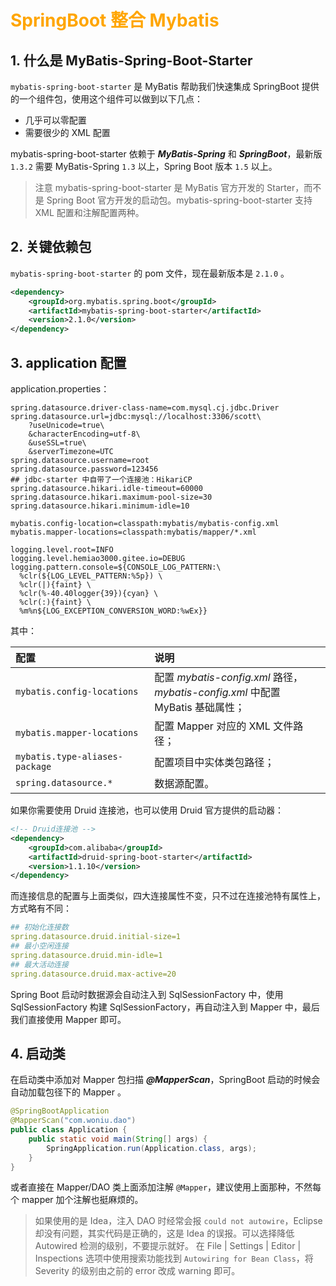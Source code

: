 # <font color="orange">SpringBoot 整合 Mybatis</font>

## 1. 什么是 MyBatis-Spring-Boot-Starter

`mybatis-spring-boot-starter` 是 MyBatis 帮助我们快速集成 SpringBoot 提供的一个组件包，使用这个组件可以做到以下几点：

- 几乎可以零配置
- 需要很少的 XML 配置

mybatis-spring-boot-starter 依赖于 ***MyBatis-Spring*** 和 ***SpringBoot***，最新版 `1.3.2` 需要 MyBatis-Spring `1.3` 以上，Spring Boot 版本 `1.5` 以上。

> 注意 mybatis-spring-boot-starter 是 MyBatis 官方开发的 Starter，而不是 Spring Boot 官方开发的启动包。mybatis-spring-boot-starter 支持 XML 配置和注解配置两种。

## 2. 关键依赖包

`mybatis-spring-boot-starter` 的 pom 文件，现在最新版本是 `2.1.0` 。

```xml
<dependency>
    <groupId>org.mybatis.spring.boot</groupId>
    <artifactId>mybatis-spring-boot-starter</artifactId>
    <version>2.1.0</version>
</dependency>
```

## 3. application 配置

application.properties：

```properties
spring.datasource.driver-class-name=com.mysql.cj.jdbc.Driver
spring.datasource.url=jdbc:mysql://localhost:3306/scott\
    ?useUnicode=true\
    &characterEncoding=utf-8\
    &useSSL=true\
    &serverTimezone=UTC
spring.datasource.username=root
spring.datasource.password=123456
## jdbc-starter 中自带了一个连接池：HikariCP
spring.datasource.hikari.idle-timeout=60000
spring.datasource.hikari.maximum-pool-size=30
spring.datasource.hikari.minimum-idle=10

mybatis.config-location=classpath:mybatis/mybatis-config.xml
mybatis.mapper-locations=classpath:mybatis/mapper/*.xml

logging.level.root=INFO
logging.level.hemiao3000.gitee.io=DEBUG
logging.pattern.console=${CONSOLE_LOG_PATTERN:\
  %clr(${LOG_LEVEL_PATTERN:%5p}) \
  %clr(|){faint} \
  %clr(%-40.40logger{39}){cyan} \
  %clr(:){faint} \
  %m%n${LOG_EXCEPTION_CONVERSION_WORD:%wEx}}
```

其中：

| 配置 | 说明 |
| :- | :- |
| `mybatis.config-locations` | 配置 *mybatis-config.xml* 路径，<br>*mybatis-config.xml* 中配置 MyBatis 基础属性；|
| `mybatis.mapper-locations` | 配置 Mapper 对应的 XML 文件路径； |
| `mybatis.type-aliases-package` | 配置项目中实体类包路径； |
| `spring.datasource.*` | 数据源配置。 |

如果你需要使用 Druid 连接池，也可以使用 Druid 官方提供的启动器：

```xml
<!-- Druid连接池 -->
<dependency>
    <groupId>com.alibaba</groupId>
    <artifactId>druid-spring-boot-starter</artifactId>
    <version>1.1.10</version>
</dependency>
```

而连接信息的配置与上面类似，四大连接属性不变，只不过在连接池特有属性上，方式略有不同：

```yml
## 初始化连接数
spring.datasource.druid.initial-size=1
## 最小空闲连接
spring.datasource.druid.min-idle=1
## 最大活动连接
spring.datasource.druid.max-active=20
```

Spring Boot 启动时数据源会自动注入到 SqlSessionFactory 中，使用 SqlSessionFactory 构建 SqlSessionFactory，再自动注入到 Mapper 中，最后我们直接使用 Mapper 即可。

## 4. 启动类

在启动类中添加对 Mapper 包扫描 ***@MapperScan***，SpringBoot 启动的时候会自动加载包径下的 Mapper 。

```java
@SpringBootApplication
@MapperScan("com.woniu.dao")
public class Application {
    public static void main(String[] args) {
        SpringApplication.run(Application.class, args);
    }
}
```

或者直接在 Mapper/DAO 类上面添加注解 `@Mapper`，建议使用上面那种，不然每个 mapper 加个注解也挺麻烦的。

> 如果使用的是 Idea，注入 DAO 时经常会报 `could not autowire`，Eclipse 却没有问题，其实代码是正确的，这是 Idea 的误报。可以选择降低 Autowired 检测的级别，不要提示就好。 在 File | Settings | Editor | Inspections 选项中使用搜索功能找到 `Autowiring for Bean Class`，将 Severity 的级别由之前的 error 改成 warning 即可。

